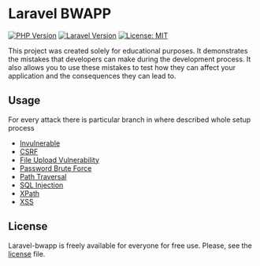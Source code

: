 
# Laravel BWAPP

[![PHP Version](https://img.shields.io/badge/PHP-^8.1-blue.svg)](https://www.php.net/releases/8.1.0.php)
[![Laravel Version](https://img.shields.io/badge/Laravel-^10.8-orange.svg)](https://laravel.com/docs/10.x)
[![License: MIT](https://img.shields.io/badge/License-MIT-yellow.svg)](https://opensource.org/licenses/MIT)

This project was created solely for educational purposes. It demonstrates the mistakes that developers can make during 
the development process. It also allows you to use these  mistakes to test how they can affect your application and the 
consequences they can lead to.


## Usage <a name="usage"></a>

For every attack there is particular branch in where described whole setup process

- [Invulnerable](https://github.com/0x87xan/laravel-bwapp/tree/invulnerable)
- [CSRF](https://github.com/0x87xan/laravel-bwapp/tree/csrf)
- [File Upload Vulnerability](https://github.com/0x87xan/laravel-bwapp/tree/file-upload-vuln)
- [Password Brute Force](https://github.com/0x87xan/laravel-bwapp/tree/pass-brute-force)
- [Path Traversal](https://github.com/0x87xan/laravel-bwapp/tree/path_traversal)
- [SQL Injection](https://github.com/0x87xan/laravel-bwapp/tree/sql-injectable)
- [XPath](https://github.com/0x87xan/laravel-bwapp/tree/xpath)
- [XSS](https://github.com/0x87xan/laravel-bwapp/tree/xss)

## License <a name="license"></a>

Laravel-bwapp is freely available for everyone for free use. Please, see the [license](LICENSE) file.
